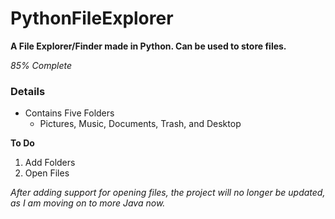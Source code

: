 # PythonFileExplorer

**A File Explorer/Finder made in Python. Can be used to store files.**

*85% Complete*

### Details
- Contains Five Folders
  - Pictures, Music, Documents, Trash, and Desktop

**To Do**
1. Add Folders
2. Open Files

*After adding support for opening files, the project will no longer be updated, as I am moving on to more Java now.*
